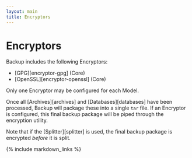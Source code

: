 ```yaml
---
layout: main
title: Encryptors
---
```


Encryptors
==========

Backup includes the following Encryptors:

- [GPG][encryptor-gpg] (Core)
- [OpenSSL][encryptor-openssl] (Core)

Only one Encryptor may be configured for each Model.

Once all [Archives][archives] and [Databases][databases] have been processed, Backup will package these into a single
`tar` file. If an Encryptor is configured, this final backup package will be piped through the encryption utility.

Note that if the [Splitter][splitter] is used, the final backup package is encrypted _before_ it is split.


{% include markdown_links %}
